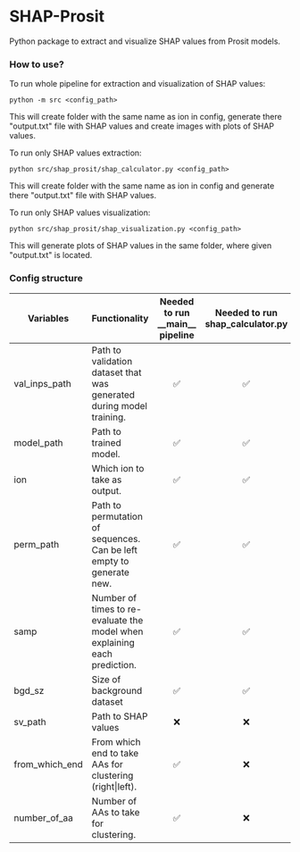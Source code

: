 # SHAP-Prosit
Python package to extract and visualize SHAP values from Prosit models.

### How to use?
To run whole pipeline for extraction and visualization of SHAP values:
```shell
python -m src <config_path>
```
This will create folder with the same name as ion in config, generate there "output.txt" file with SHAP values and create images with plots of SHAP values.

To run only SHAP values extraction:
```shell
python src/shap_prosit/shap_calculator.py <config_path>
```
This will create folder with the same name as ion in config and generate there "output.txt" file with SHAP values.

To run only SHAP values visualization:
```shell
python src/shap_prosit/shap_visualization.py <config_path>
```
This will generate plots of SHAP values in the same folder, where given "output.txt" is located.

### Config structure

| Variables      | Functionality                                                              | Needed to run  \_\_main\_\_ pipeline | Needed to run  shap_calculator.py | Needed to run  shap_visualization.py |
|----------------|----------------------------------------------------------------------------|:------------------------------------:|:---------------------------------:|:------------------------------------:|
| val_inps_path  | Path to validation dataset that was  generated during model training.      |          :white_check_mark:          |         :white_check_mark:        |                  :x:                 |
| model_path     | Path to trained model.                                                     |          :white_check_mark:          |         :white_check_mark:        |                  :x:                 |
| ion            | Which ion to take as output.                                               |          :white_check_mark:          |         :white_check_mark:        |                  :white_check_mark:                 |
| perm_path      | Path to permutation of sequences.  Can be left empty to generate new.      |          :white_check_mark:          |         :white_check_mark:        |                  :x:                 |
| samp           | Number of times to re-evaluate the model  when explaining each prediction. |          :white_check_mark:          |         :white_check_mark:        |                  :x:                 |
| bgd_sz         | Size of background dataset                                                 |          :white_check_mark:          |         :white_check_mark:        |                  :x:                 |
| sv_path        | Path to SHAP values                                                        |                  :x:                 |                :x:                |          :white_check_mark:          |
| from_which_end | From which end to take AAs  for clustering (right\|left).                  |          :white_check_mark:          |                :x:                |          :white_check_mark:          |
| number_of_aa   | Number of AAs to take for clustering.                                      |          :white_check_mark:          |                :x:                |          :white_check_mark:          |
